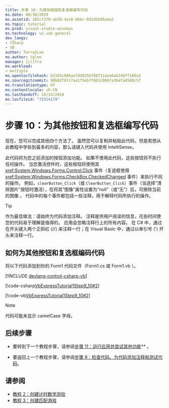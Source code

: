 ```yaml
---
title: 步骤 10：为其他按钮和复选框编写代码
ms.date: 08/30/2019
ms.assetid: 185cf370-ab39-4ac0-b6bc-601d5b95a4a2
ms.topic: tutorial
ms.prod: visual-studio-windows
ms.technology: vs-ide-general
dev_langs:
- CSharp
- VB
author: TerryGLee
ms.author: tglee
manager: jillfra
ms.workload:
- multiple
ms.openlocfilehash: b2183c0d6ae7d3025bf80711aea6ab246ff166a3
ms.sourcegitcommit: 98b02f87c7aa1f5eb7f0d1c86bfa36efa8580c57
ms.translationtype: HT
ms.contentlocale: zh-CN
ms.lasthandoff: 10/15/2019
ms.locfileid: "72314179"
---
```

# <a name="step-10-write-code-for-additional-buttons-and-a-check-box"></a>步骤 10：为其他按钮和复选框编写代码

现在，您可以完成其他四个方法了。 虽然您可以复制并粘贴此代码，但是若想从此教程中学些到最多的内容，那么请键入代码并使用 IntelliSense。

此代码将为您之前添加的按钮添加功能。 如果不使用此代码，这些按钮将不执行任何操作。 当您激活控件时，这些按钮将使用其 <xref:System.Windows.Forms.Control.Click> 事件（复选框使用 <xref:System.Windows.Forms.CheckBox.CheckedChanged> 事件）来执行不同的操作。 例如，`clearButton_Click`（或 `ClearButton_Click`）事件（当选择“清除图片”按钮时激活），在将其“图像”属性设置为“null”（或“无”）后，可擦除当前的图像     。 代码中的每个事件都包括一些注释，用于解释代码所执行的操作。

> [!TIP]
> 作为最佳做法：请始终为代码添加注释。 注释是供用户阅读的信息，花些时间使您的代码易于理解是值得的。 应用会忽略注释行上的所有内容。 在 C# 中，通过在开头键入两个正斜杠 (//) 来注释一行；在 Visual Basic 中，通过以单引号 (') 开头来注释一行。

## <a name="how-to-write-code-for-additional-buttons-and-a-check-box"></a>如何为其他按钮和复选框编码代码

将以下代码添加到你的 Form1  代码文件（Form1.cs  或 Form1.vb  ）。

  [!INCLUDE [devlang-control-csharp-vb](./includes/devlang-control-csharp-vb.md)]

  [!code-csharp[VbExpressTutorial1Step9_10#2](../ide/codesnippet/CSharp/step-10-write-code-for-additional-buttons-and-a-check-box_1.cs)]

  [!code-vb[VbExpressTutorial1Step9_10#2](../ide/codesnippet/VisualBasic/step-10-write-code-for-additional-buttons-and-a-check-box_1.vb)]

> [!NOTE]
> 代码可能未显示 camelCase 字母。

## <a name="next-steps"></a>后续步骤

* 要转到下一个教程步骤，请参阅[步骤 11：运行应用并尝试其他功能](../ide/step-11-run-your-program-and-try-other-features.md)** 。

* 要返回上一个教程步骤，请参阅[步骤 9：检查代码、为代码添加注释和测试代码](../ide/step-9-review-comment-and-test-your-code.md)。

## <a name="see-also"></a>请参阅

* [教程 2：创建计时数学测验](tutorial-2-create-a-timed-math-quiz.md)
* [教程 3：创建匹配游戏](tutorial-3-create-a-matching-game.md)
